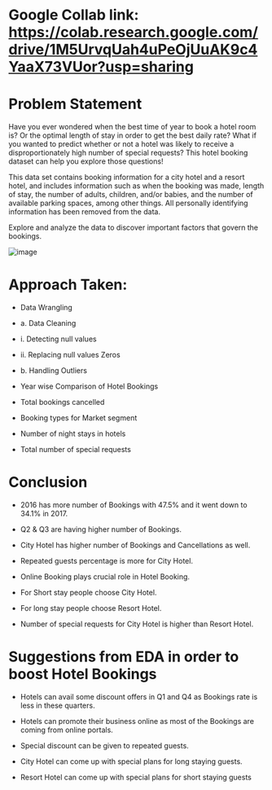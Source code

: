 # Google Collab link: https://colab.research.google.com/drive/1M5UrvqUah4uPeOjUuAK9c4YaaX73VUor?usp=sharing

# Problem Statement

Have you ever wondered when the best time of year to book a hotel room is? Or the optimal length of stay in order to get the best daily rate? What if you wanted to predict whether or not a hotel was likely to receive a disproportionately high number of special requests? This hotel booking dataset can help you explore those questions!


This data set contains booking information for a city hotel and a resort hotel, and includes information such as when the booking was made, length of stay, the number of adults, children, and/or babies, and the number of available parking spaces, among other things. All personally identifying information has been removed from the data.


Explore and analyze the data to discover important factors that govern the bookings.


![image](https://user-images.githubusercontent.com/88345564/147145334-cf351b1a-7d67-4309-a947-f9fc1ccfcddb.png)


# Approach Taken:

* Data Wrangling

* a. Data Cleaning 
* i. Detecting null values 
* ii. Replacing null values Zeros 
* b. Handling Outliers

* Year wise Comparison of Hotel Bookings
* Total bookings cancelled
* Booking types for Market segment
* Number of night stays in hotels
* Total number of special requests

# Conclusion

* 2016 has more number of Bookings with 47.5% and it went down to 34.1% in 2017.

* Q2 & Q3 are having higher number of Bookings.

* City Hotel has higher number of Bookings and Cancellations as well.

* Repeated guests percentage is more for City Hotel.

* Online Booking plays crucial role in Hotel Booking.

* For Short stay people choose City Hotel.

* For long stay people choose Resort Hotel.

* Number of special requests for City Hotel is higher than Resort Hotel.

# Suggestions from EDA in order to boost Hotel Bookings
* Hotels can avail some discount offers in Q1 and Q4 as Bookings rate is less in these quarters.

* Hotels can promote their business online as most of the Bookings are coming from online portals.

* Special discount can be given to repeated guests.

* City Hotel can come up with special plans for long staying guests.

* Resort Hotel can come up with special plans for short staying guests
